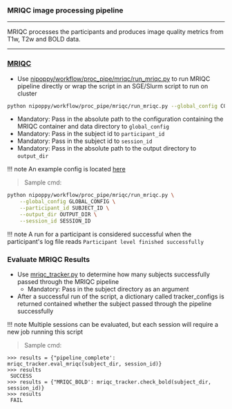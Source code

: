 ### MRIQC image processing pipeline

---

MRIQC processes the participants and produces image quality metrics from T1w, T2w and BOLD data.

---


### [MRIQC](https://mriqc.readthedocs.io/en/latest/)
- Use [nipoppy/workflow/proc_pipe/mriqc/run_mriqc.py](https://github.com/neurodatascience/nipoppy/blob/main/nipoppy/workflow/proc_pipe/mriqc/run_mriqc.py) to run MRIQC pipeline directly or wrap the script in an SGE/Slurm script to run on cluster

```bash
python nipoppy/workflow/proc_pipe/mriqc/run_mriqc.py --global_config CONFIG.JSON --subject_id 001 --output_dir OUTPUT_DIR_PATH
```

- Mandatory: Pass in the absolute path to the configuration containing the MRIQC container and data directory to `global_config`
- Mandatory: Pass in the subject id to `participant_id`
- Mandatory: Pass in the subject id to `session_id`
- Mandatory: Pass in the absolute path to the output directory to `output_dir`

!!! note
	An example config is located [here](https://github.com/neurodatascience/nipoppy/blob/main/nipoppy/sample_global_configs.json)

> Sample cmd:
```bash
python nipoppy/workflow/proc_pipe/mriqc/run_mriqc.py \
 	--global_config GLOBAL_CONFIG \
 	--participant_id SUBJECT_ID \
 	--output_dir OUTPUT_DIR \
 	--session_id SESSION_ID
```

!!! note
	A run for a participant is considered successful when the participant's log file reads `Participant level finished successfully`

### Evaluate MRIQC Results
- Use [mriqc_tracker.py](https://github.com/neurodatascience/nipoppy/blob/main/nipoppy/trackers/mriqc_tracker.py) to determine how many subjects successfully passed through the MRIQC pipeline
	- Mandatory: Pass in the subject directory as an argument
- After a successful run of the script, a dictionary called tracker_configs is returned contained whether the subject passed through the pipeline successfully

!!! note
	Multiple sessions can be evaluated, but each session will require a new job running this script

> Sample cmd:
```pycon
>>> results = {"pipeline_complete': mriqc_tracker.eval_mriqc(subject_dir, session_id)}
>>> results
 SUCCESS
>>> results = {"MRIQC_BOLD': mriqc_tracker.check_bold(subject_dir, session_id)}
>>> results
 FAIL
```
